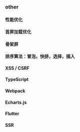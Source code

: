 ### other

#### 性能优化

#### 首屏加载优化

#### 骨架屏

#### 排序算法：冒泡，快排，选择，插入

#### XSS / CSRF

#### TypeScript

#### Webpack

#### Echarts.js

#### Flutter

#### SSR